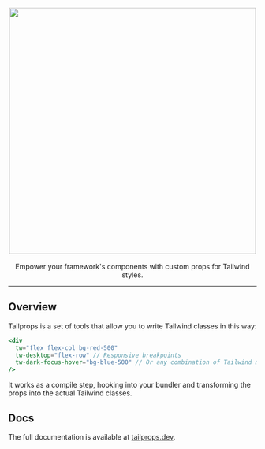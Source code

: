 <br />
<div align="center"><img src="https://tailprops.dev/logo.png" width="500" /></div>
<br/>
<div align="center">Empower your framework's components with custom props for Tailwind styles.</div>

---

## Overview

Tailprops is a set of tools that allow you to write Tailwind classes in this way:

```jsx
<div
  tw="flex flex-col bg-red-500"
  tw-desktop="flex-row" // Responsive breakpoints
  tw-dark-focus-hover="bg-blue-500" // Or any combination of Tailwind modifiers
/>
```

It works as a compile step, hooking into your bundler and transforming the props into the actual Tailwind classes.

## Docs

The full documentation is available at [tailprops.dev](https://tailprops.dev).
